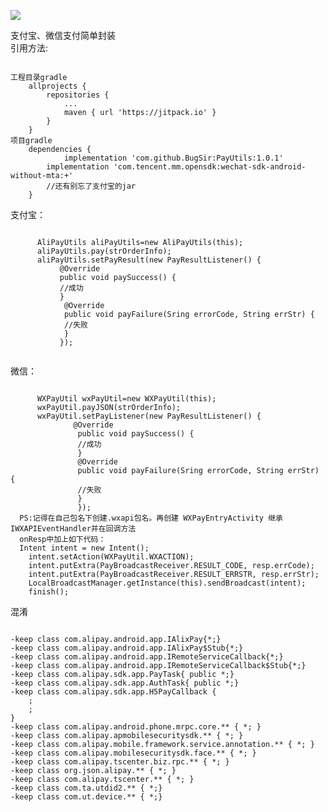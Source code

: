 [![](https://www.jitpack.io/v/BugSir/PayUtils.svg)](https://www.jitpack.io/#BugSir/PayUtils)

支付宝、微信支付简单封装<br/>
引用方法:<br/>
<pre><code>
工程目录gradle
	allprojects {
		repositories {
			...
			maven { url 'https://jitpack.io' }
		}
	}
项目gradle
	dependencies {
	        implementation 'com.github.BugSir:PayUtils:1.0.1'
		implementation 'com.tencent.mm.opensdk:wechat-sdk-android-without-mta:+'
		//还有别忘了支付宝的jar
	}
</code></pre>
支付宝：<br/>
<pre><code>
      AliPayUtils aliPayUtils=new AliPayUtils(this);
      aliPayUtils.pay(strOrderInfo);
      aliPayUtils.setPayResult(new PayResultListener() {
           @Override
           public void paySuccess() {
           //成功
           }
            @Override
            public void payFailure(Sring errorCode, String errStr) {
            //失败
            }
           });
           </code></pre>
微信：<br/>
<pre><code>
      WXPayUtil wxPayUtil=new WXPayUtil(this);
      wxPayUtil.payJSON(strOrderInfo);
      wxPayUtil.setPayListener(new PayResultListener() {
              @Override
               public void paySuccess() {
               //成功
               }
               @Override
               public void payFailure(Sring errorCode, String errStr) {
               //失败
               }
               });
  PS:记得在自己包名下创建.wxapi包名。再创建 WXPayEntryActivity 继承IWXAPIEventHandler并在回调方法
  onResp中加上如下代码：
  Intent intent = new Intent();
	intent.setAction(WXPayUtil.WXACTION);
	intent.putExtra(PayBroadcastReceiver.RESULT_CODE, resp.errCode);
	intent.putExtra(PayBroadcastReceiver.RESULT_ERRSTR, resp.errStr);
	LocalBroadcastManager.getInstance(this).sendBroadcast(intent);
	finish();
</code></pre>
混淆
<pre><code>
-keep class com.alipay.android.app.IAlixPay{*;}
-keep class com.alipay.android.app.IAlixPay$Stub{*;}
-keep class com.alipay.android.app.IRemoteServiceCallback{*;}
-keep class com.alipay.android.app.IRemoteServiceCallback$Stub{*;}
-keep class com.alipay.sdk.app.PayTask{ public *;}
-keep class com.alipay.sdk.app.AuthTask{ public *;}
-keep class com.alipay.sdk.app.H5PayCallback {
    <fields>;
    <methods>;
}
-keep class com.alipay.android.phone.mrpc.core.** { *; }
-keep class com.alipay.apmobilesecuritysdk.** { *; }
-keep class com.alipay.mobile.framework.service.annotation.** { *; }
-keep class com.alipay.mobilesecuritysdk.face.** { *; }
-keep class com.alipay.tscenter.biz.rpc.** { *; }
-keep class org.json.alipay.** { *; }
-keep class com.alipay.tscenter.** { *; }
-keep class com.ta.utdid2.** { *;}
-keep class com.ut.device.** { *;}
</code></pre>
